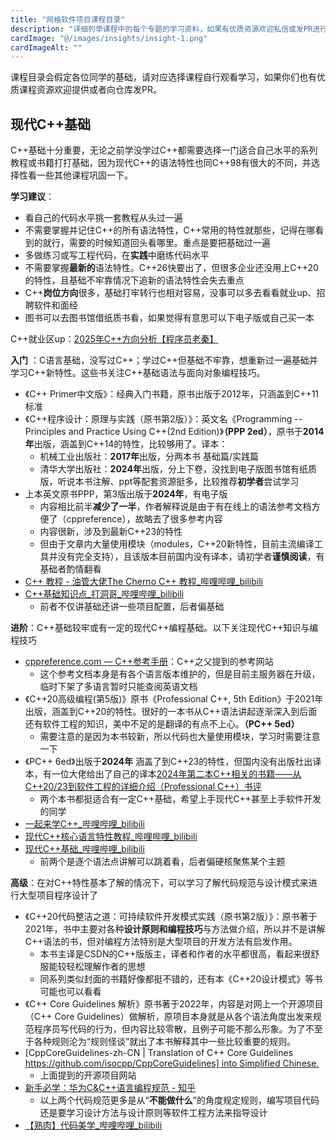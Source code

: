 ```yaml
---
title: "网格软件项目课程目录"
description: "详细列举课程中的每个专题的学习资料，如果有优质资源欢迎私信或发PR进行补充！"
cardImage: "@/images/insights/insight-1.png"
cardImageAlt: ""
---
```


课程目录会假定各位同学的基础，请对应选择课程自行观看学习，如果你们也有优质课程资源欢迎提供或者向仓库发PR。

## 现代C++基础

C++基础十分重要，无论之前学没学过C++都需要选择一门适合自己水平的系列教程或书籍打打基础，因为现代C++的语法特性也同C++98有很大的不同，并选择性看一些其他课程巩固一下。

**学习建议**：
- 看自己的代码水平挑一套教程从头过一遍
- 不需要掌握并记住C++的所有语法特性，C++常用的特性就那些，记得在哪看到的就行，需要的时候知道回头看哪里。重点是要把基础过一遍
- 多做练习或写工程代码，在**实践**中磨练代码水平
- 不需要掌握**最新的**语法特性。C++26快要出了，但很多企业还没用上C++20的特性，且基础不牢靠情况下追新的语法特性会失去重点
- C++**岗位方向**很多，基础打牢转行也相对容易，没事可以多去看看就业up、招聘软件和面经
- 图书可以去图书馆借纸质书看，如果觉得有意思可以下电子版或自己买一本

C++就业区up：[2025年C++方向分析【程序员老秦】](https://www.bilibili.com/video/BV1ZL5szJEYb/)

 **入门** ：C语言基础，没写过C++；学过C++但基础不牢靠，想重新过一遍基础并学习C++新特性。这些书关注C++基础语法与面向对象编程技巧。
- 《C++ Primer中文版》：经典入门书籍，原书出版于2012年，只涵盖到C++11标准
- 《C++程序设计：原理与实践（原书第2版）》：英文名《Programming -- Principles and Practice Using C++(2nd Edition)》**（PPP 2ed）**，原书于**2014年**出版，涵盖到C++14的特性，比较够用了。译本：
  - 机械工业出版社：**2017年**出版，分两本书 基础篇/实践篇
  - 清华大学出版社：**2024年**出版，分上下卷，没找到电子版图书馆有纸质版，听说本书注解、ppt等配套资源挺多，比较推荐**初学者**尝试学习
- 上本英文原书PPP，第3版出版于**2024年**，有电子版
  - 内容相比前半**减少了一半**，作者解释说是由于有在线上的语法参考文档方便了（cppreference），故略去了很多参考内容
  - 内容很新，涉及到最新C++23的特性
  - 但由于文章内大量使用模块（modules，C++20新特性，目前主流编译工具并没有完全支持），且该版本目前国内没有译本，请初学者**谨慎阅读**，有基础者酌情翻看
- [C++ 教程 - 油管大佬The Cherno C++ 教程_哔哩哔哩_bilibili](https://www.bilibili.com/video/BV1uy4y167h2/)
- [C++基础知识点_打洞哥_哔哩哔哩_bilibili](https://space.bilibili.com/1209242940/lists/2931493?type=season)
  - 前者不仅讲基础还讲一些项目配置，后者偏基础

**进阶**：C++基础较牢或有一定的现代C++编程基础。以下关注现代C++知识与编程技巧
- [cppreference.com — C++参考手册](https://zh.cppreference.com)：C++之父提到的参考网站
  - 这个参考文档本身是有各个语言版本维护的，但是目前主服务器在升级，临时下架了多语言暂时只能查阅英语文档
- 《C++20高级编程(第5版)》原书《Professional C++, 5th Edition》于2021年出版，涵盖到C++20的特性。很好的一本书从C++语法讲起逐渐深入到后面还有软件工程的知识，美中不足的是翻译的有点不上心。**（PC++ 5ed）**
  - 需要注意的是因为本书较新，所以代码也大量使用模块，学习时需要注意一下
- 《PC++ 6ed》出版于**2024年** 涵盖了到C++23的特性，但国内没有出版社出译本，有一位大佬给出了自己的译本[2024年第二本C++相关的书籍——从C++20/23到软件工程的详细介绍（Professional C++）书评](https://book.douban.com/review/16089419/)
  - 两个本书都挺适合有一定C++基础，希望上手现代C++甚至上手软件开发的同学
- [一起来学C++_哔哩哔哩_bilibili](https://space.bilibili.com/80353385/lists/3849162?type=season)
- [现代C++核心语言特性教程_哔哩哔哩_bilibili](https://space.bilibili.com/65858958/lists/5208246?type=season)
- [现代C++基础_哔哩哔哩_bilibili](https://space.bilibili.com/18874763/lists/2192185?type=season)
  - 前两个是逐个语法点讲解可以跳着看，后者偏硬核聚焦某个主题

**高级**：在对C++特性基本了解的情况下，可以学习了解代码规范与设计模式来进行大型项目程序设计了
- 《C++20代码整洁之道：可持续软件开发模式实践（原书第2版）》：原书著于2021年，书中主要对各种**设计原则和编程技巧**与方法做介绍，所以并不是讲解C++语法的书，但对编程方法特别是大型项目的开发方法有启发作用。
  - 本书主译是CSDN的C++版版主，译者和作者的水平都很高，看起来很舒服能较轻松理解作者的思想
  - 同系列类似封面的书籍好像都挺不错的，还有本《C++20设计模式》等书可能也可以看看
- 《C++ Core Guidelines 解析》原书著于2022年，内容是对网上一个开源项目（C++ Core Guidelines）做解析，原项目本身就是从各个语法角度出发来规范程序员写代码的行为，但内容比较零散，且例子可能不那么形象。为了不至于各种规则沦为“规则怪谈”就出了本书解释其中一些比较重要的规则。
- [CppCoreGuidelines-zh-CN | Translation of C++ Core Guidelines [https://github.com/isocpp/CppCoreGuidelines] into Simplified Chinese.](https://lynnboy.github.io/CppCoreGuidelines-zh-CN/)
  - 上面提到的开源项目网站
- [新手必学：华为C&C++语言编程规范 - 知乎](https://zhuanlan.zhihu.com/p/473111337)
  - 以上两个代码规范更多是从“**不能做什么**”的角度规定规则，编写项目代码还是要学习设计方法与设计原则等软件工程方法来指导设计
- [【熟肉】代码美学_哔哩哔哩_bilibili](https://space.bilibili.com/1629390/lists/1068921?type=season)